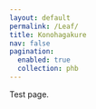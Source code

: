 ```yaml
---
layout: default
permalink: /Leaf/
title: Konohagakure
nav: false
pagination:
  enabled: true
  collection: phb
---
```


Test page.
